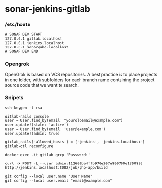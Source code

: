 # sonar-jenkins-gitlab

### /etc/hosts

```
# SONAR DEV START
127.0.0.1 gitlab.localhost
127.0.0.1 jenkins.localhost
127.0.0.1 sonarqube.localhost
# SONAR DEV END
```

### Opengrok 

OpenGrok is based on VCS repositories. A best practice is to place projects in one folder, with subfolders for each branch name containing the project source code that we want to search.


### Snipets

```
ssh-keygen -t rsa

gitlab-rails console
user = User.find_by(email: "youroldemail@example.com")
user.update!(state: 'active')
user = User.find_by(email: 'user@example.com')
user.update!(admin: true)

gitlab_rails['allowed_hosts'] = ['jenkins', 'jenkins.localhost']
gitlab-ctl reconfigure

docker exec -it gitlab grep 'Password:'

curl -X POST -L --user admin:112660be4ffb970e307e890760e1350853 http://jenkins.localhost:8082/job/php-app/build

git config --local user.name "User Name"
git config --local user.email "email@example.com"

```